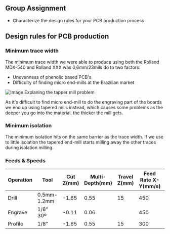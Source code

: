 ## Group Assignment

- Characterize the design rules for your PCB production process

## Design rules for PCB production

### Minimum trace width

 The minimum trace width we were able to produce using both the Rolland MDX-540 and Rolland XXX was 0,6mm/23mils do to two factors:

 - Unevenness of phenolic based PCB's 
 - Difficulty of finding micro end-mills at the Brazilian market

![Image Explaning the tapper mill problem]()

As it's difficult to find micro end-mill to do the engraving part of the boards we end up using tapered mills instead, which causes some problems as the deeper you go into the material, the thicker the mill gets.

### Minimum isolation

 The minimum isolation hits on the same barrier as the trace width. If we use to little isolation the tapered end-mill starts milling away the other traces during isolation milling.

### Feeds & Speeds 

| Operation | Tool        | Cut Z(mm) | Multi-Depth(mm) | Travel Z(mm) | Feed Rate X-Y(mm/s) | Feed Rate Z(mm/s) | Spindle Speed(RPM) |
|-----------|-------------|-----------|-----------------|--------------|---------------------|-------------------|--------------------|
| Drill     | 0.5mm-1.2mm |     -1.65 |            0.55 |           15 |                 450 |               650 |              12000 |
| Engrave   | 1/8" 30º    |     -0.11 |            0.06 |              |                 450 |               650 |              12000 |
| Profile   | 1/8"        |     -1.65 |            0.55 |           15 |                 300 |               400 |               8000 |

